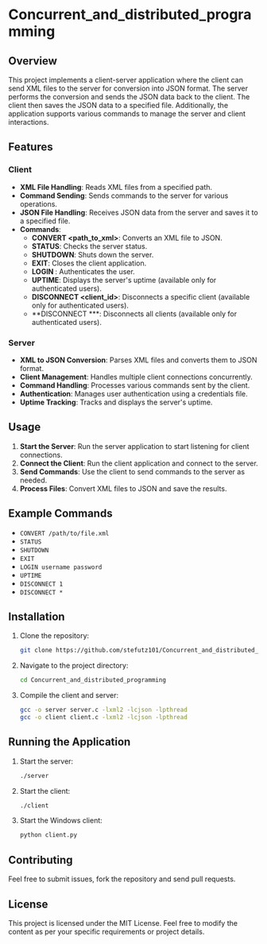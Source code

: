 # Concurrent_and_distributed_programming

## Overview

This project implements a client-server application where the client can send XML files to the server for conversion into JSON format. The server performs the conversion and sends the JSON data back to the client. The client then saves the JSON data to a specified file. Additionally, the application supports various commands to manage the server and client interactions.

## Features

### Client

- **XML File Handling**: Reads XML files from a specified path.
- **Command Sending**: Sends commands to the server for various operations.
- **JSON File Handling**: Receives JSON data from the server and saves it to a specified file.
- **Commands**:
  - **CONVERT <path_to_xml>**: Converts an XML file to JSON.
  - **STATUS**: Checks the server status.
  - **SHUTDOWN**: Shuts down the server.
  - **EXIT**: Closes the client application.
  - **LOGIN <user> <pass>**: Authenticates the user.
  - **UPTIME**: Displays the server's uptime (available only for authenticated users).
  - **DISCONNECT <client_id>**: Disconnects a specific client (available only for authenticated users).
  - **DISCONNECT ***: Disconnects all clients (available only for authenticated users).

### Server

- **XML to JSON Conversion**: Parses XML files and converts them to JSON format.
- **Client Management**: Handles multiple client connections concurrently.
- **Command Handling**: Processes various commands sent by the client.
- **Authentication**: Manages user authentication using a credentials file.
- **Uptime Tracking**: Tracks and displays the server's uptime.

## Usage

1. **Start the Server**: Run the server application to start listening for client connections.
2. **Connect the Client**: Run the client application and connect to the server.
3. **Send Commands**: Use the client to send commands to the server as needed.
4. **Process Files**: Convert XML files to JSON and save the results.

## Example Commands

- `CONVERT /path/to/file.xml`
- `STATUS`
- `SHUTDOWN`
- `EXIT`
- `LOGIN username password`
- `UPTIME`
- `DISCONNECT 1`
- `DISCONNECT *`

## Installation

1. Clone the repository:
   ```sh
   git clone https://github.com/stefutz101/Concurrent_and_distributed_programming.git
   ```

2. Navigate to the project directory:
   ```sh
   cd Concurrent_and_distributed_programming
   ```
4. Compile the client and server:
   ```sh
   gcc -o server server.c -lxml2 -lcjson -lpthread
   gcc -o client client.c -lxml2 -lcjson -lpthread
   ```

## Running the Application
1. Start the server:
   ```sh
   ./server
   ```
2. Start the client:
   ```sh
   ./client
   ```
3. Start the Windows client:
   ```sh
   python client.py
   ```

## Contributing
Feel free to submit issues, fork the repository and send pull requests.

## License
This project is licensed under the MIT License. Feel free to modify the content as per your specific requirements or project details.
